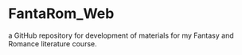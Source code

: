 # FantaRom_Web
a GitHub repository for development of materials for my Fantasy and Romance literature course.
